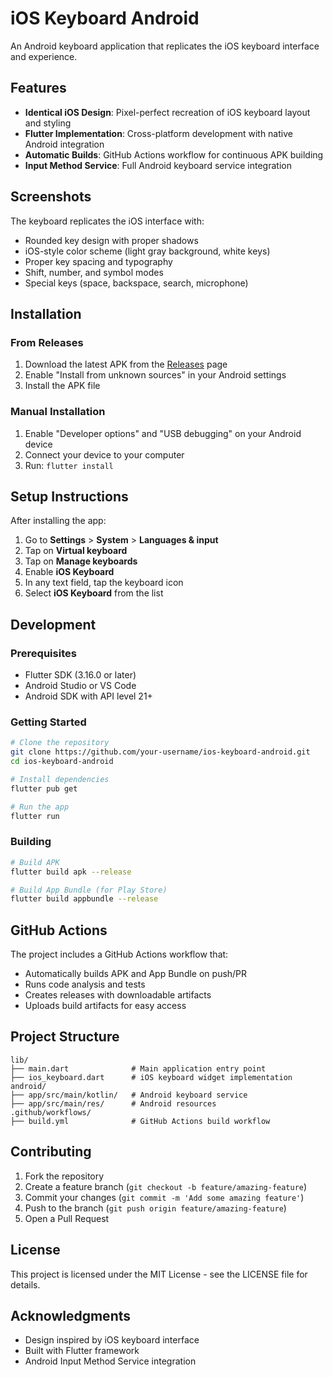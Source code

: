 # iOS Keyboard Android

An Android keyboard application that replicates the iOS keyboard interface and experience.

## Features

- **Identical iOS Design**: Pixel-perfect recreation of iOS keyboard layout and styling
- **Flutter Implementation**: Cross-platform development with native Android integration
- **Automatic Builds**: GitHub Actions workflow for continuous APK building
- **Input Method Service**: Full Android keyboard service integration

## Screenshots

The keyboard replicates the iOS interface with:
- Rounded key design with proper shadows
- iOS-style color scheme (light gray background, white keys)
- Proper key spacing and typography
- Shift, number, and symbol modes
- Special keys (space, backspace, search, microphone)

## Installation

### From Releases
1. Download the latest APK from the [Releases](https://github.com/your-username/ios-keyboard-android/releases) page
2. Enable "Install from unknown sources" in your Android settings
3. Install the APK file

### Manual Installation
1. Enable "Developer options" and "USB debugging" on your Android device
2. Connect your device to your computer
3. Run: `flutter install`

## Setup Instructions

After installing the app:

1. Go to **Settings** > **System** > **Languages & input**
2. Tap on **Virtual keyboard**
3. Tap on **Manage keyboards**
4. Enable **iOS Keyboard**
5. In any text field, tap the keyboard icon
6. Select **iOS Keyboard** from the list

## Development

### Prerequisites
- Flutter SDK (3.16.0 or later)
- Android Studio or VS Code
- Android SDK with API level 21+

### Getting Started
```bash
# Clone the repository
git clone https://github.com/your-username/ios-keyboard-android.git
cd ios-keyboard-android

# Install dependencies
flutter pub get

# Run the app
flutter run
```

### Building
```bash
# Build APK
flutter build apk --release

# Build App Bundle (for Play Store)
flutter build appbundle --release
```

## GitHub Actions

The project includes a GitHub Actions workflow that:
- Automatically builds APK and App Bundle on push/PR
- Runs code analysis and tests
- Creates releases with downloadable artifacts
- Uploads build artifacts for easy access

## Project Structure

```
lib/
├── main.dart              # Main application entry point
├── ios_keyboard.dart      # iOS keyboard widget implementation
android/
├── app/src/main/kotlin/   # Android keyboard service
├── app/src/main/res/      # Android resources
.github/workflows/
├── build.yml              # GitHub Actions build workflow
```

## Contributing

1. Fork the repository
2. Create a feature branch (`git checkout -b feature/amazing-feature`)
3. Commit your changes (`git commit -m 'Add some amazing feature'`)
4. Push to the branch (`git push origin feature/amazing-feature`)
5. Open a Pull Request

## License

This project is licensed under the MIT License - see the LICENSE file for details.

## Acknowledgments

- Design inspired by iOS keyboard interface
- Built with Flutter framework
- Android Input Method Service integration